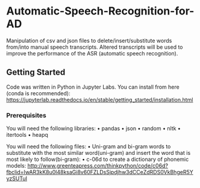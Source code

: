 # Automatic-Speech-Recognition-for-AD
Manipulation of csv and json files to delete/insert/substitute words from/into manual speech transcripts. Altered transcripts will be used to improve the performance of the ASR (automatic speech recognition).


## Getting Started
Code was written in Python in Jupyter Labs. 
You can install from here (conda is recommended): https://jupyterlab.readthedocs.io/en/stable/getting_started/installation.html

### Prerequisites
You will need the following libraries:
  •	pandas
  •	json
  •	random
  •	nltk
  •	itertools
  •	heapq

You will need the following files:
  •	Uni-gram and bi-gram words to substitute with the most similar word(uni-gram) and insert the word that is most likely to follow(bi-gram):
  •	c-06d to create a dictionary of phonemic models: http://www.greenteapress.com/thinkpython/code/c06d?fbclid=IwAR3kK8u0l48ksaGi8v60FZLDsSjpdjhw3dCCeZdRDS0VkBhgeR5YyzSUTuI
